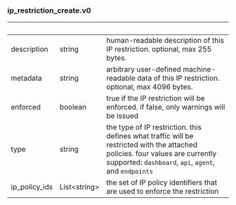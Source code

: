
### ip_restriction_create.v0

| &nbsp; | &nbsp; | &nbsp; |
|---|---|---|
| description | string | human-readable description of this IP restriction. optional, max 255 bytes. |
| metadata | string | arbitrary user-defined machine-readable data of this IP restriction. optional, max 4096 bytes. |
| enforced | boolean | true if the IP restriction will be enforced. if false, only warnings will be issued |
| type | string | the type of IP restriction. this defines what traffic will be restricted with the attached policies. four values are currently supported: `dashboard`, `api`, `agent`, and `endpoints` |
| ip_policy_ids | List&lt;string&gt; | the set of IP policy identifiers that are used to enforce the restriction |